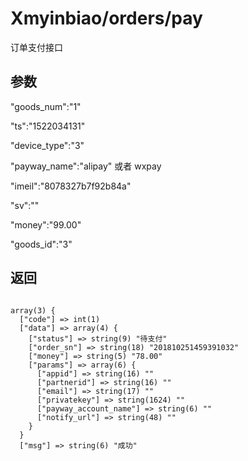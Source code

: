 # Xmyinbiao/orders/pay
订单支付接口

## 参数
"goods_num":"1"

"ts":"1522034131"

"device_type":"3"

"payway_name":"alipay"  或者 wxpay

"imeil":"8078327b7f92b84a"

"sv":""

"money":"99.00"

"goods_id":"3"

## 返回
<pre>
<code>
array(3) {
  ["code"] => int(1)
  ["data"] => array(4) {
    ["status"] => string(9) "待支付"
    ["order_sn"] => string(18) "201810251459391032"
    ["money"] => string(5) "78.00"
    ["params"] => array(6) {
      ["appid"] => string(16) ""
      ["partnerid"] => string(16) ""
      ["email"] => string(17) ""
      ["privatekey"] => string(1624) ""
      ["payway_account_name"] => string(6) ""
      ["notify_url"] => string(48) ""
    }
  }
  ["msg"] => string(6) "成功"
</code>
</pre>